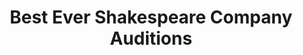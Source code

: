 ---
layout: join_us
title: Best Ever Shakespeare Company Auditions
type: audition
dates: May 20, 2017
location: House of Blues, Chicago
open_roles: 
  - name: lady macbeth
    attributes: daring, crazy
  - name: romeo
    attributes: dreamy, crybaby
  - name: tybalt
    attributes: rugged, funny
---